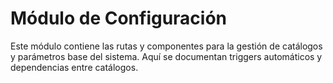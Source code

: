 # Módulo de Configuración

Este módulo contiene las rutas y componentes para la gestión de catálogos y parámetros base del sistema. Aquí se documentan triggers automáticos y dependencias entre catálogos.
